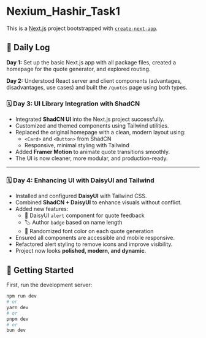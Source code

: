 # Nexium_Hashir_Task1

This is a [Next.js](https://nextjs.org) project bootstrapped with [`create-next-app`](https://nextjs.org/docs/app/api-reference/cli/create-next-app).

## 📅 Daily Log

**Day 1:** Set up the basic Next.js app with all package files, created a homepage for the quote generator, and explored routing.

**Day 2:** Understood React server and client components (advantages, disadvantages, use cases) and built the `/quotes` page using both types.

### 🗓️ Day 3: UI Library Integration with ShadCN

- Integrated **ShadCN UI** into the Next.js project successfully.
- Customized and themed components using Tailwind utilities.
- Replaced the original homepage with a clean, modern layout using:
  - `<Card>` and `<Button>` from ShadCN
  - Responsive, minimal styling with Tailwind
- Added **Framer Motion** to animate quote transitions smoothly.
- The UI is now cleaner, more modular, and production-ready.

---

### 🗓️ Day 4: Enhancing UI with DaisyUI and Tailwind

- Installed and configured **DaisyUI** with Tailwind CSS.
- Combined **ShadCN + DaisyUI** to enhance visuals without conflict.
- Added new features:
  - 🎨 DaisyUI `alert` component for quote feedback
  - 🏷️ Author `badge` based on name length
  - 🌈 Randomized font color on each quote generation
- Ensured all components are accessible and mobile responsive.
- Refactored alert styling to remove icons and improve visibility.
- Project now looks **polished, modern, and dynamic**.

## 🚀 Getting Started

First, run the development server:

```bash
npm run dev
# or
yarn dev
# or
pnpm dev
# or
bun dev
